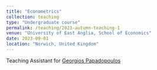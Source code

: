 ```yaml
---
title: "Econometrics"
collection: teaching
type: "Undergraduate course"
permalink: /teaching/2023-autumn-teaching-1
venue: "University of East Anglia, School of Economics"
date: 2023-09-01
location: "Norwich, United Kingdom"
---
```


Teaching Assistant for [Georgios Papadopoulos](https://sites.google.com/site/gpapadoupoulosecon/) 